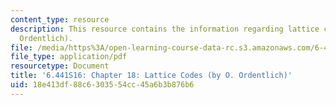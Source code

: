 ```yaml
---
content_type: resource
description: This resource contains the information regarding lattice codes (by O.
  Ordentlich).
file: /media/https%3A/open-learning-course-data-rc.s3.amazonaws.com/6-441-information-theory-spring-2016/18e413df88c6303554cc45a6b3b876b6_MIT6_441S16_chapter_18.pdf
file_type: application/pdf
resourcetype: Document
title: '6.441S16: Chapter 18: Lattice Codes (by O. Ordentlich)'
uid: 18e413df-88c6-3035-54cc-45a6b3b876b6
---
```

